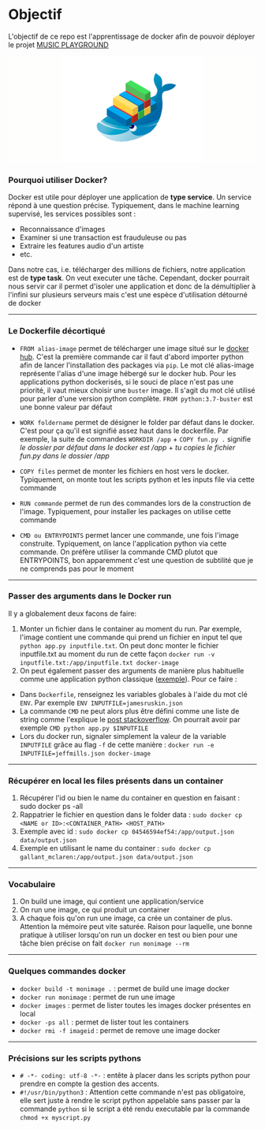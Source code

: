 # Objectif 

L'objectif de ce repo est l'apprentissage de docker afin de pouvoir déployer le projet [MUSIC PLAYGROUND](https://github.com/hansglick/music_playground)


<img src="img/docker_larger.PNG" width="700">

### Pourquoi utiliser Docker?

Docker est utile pour déployer une application de **type service**. Un service répond à une question précise. Typiquement, dans le machine learning supervisé, les services possibles sont :  
 * Reconnaissance d'images
 * Examiner si une transaction est frauduleuse ou pas
 * Extraire les features audio d'un artiste
 * etc.

Dans notre cas, i.e. télécharger des millions de fichiers, notre application est de **type task**. On veut executer une tâche. Cependant, docker pourrait nous servir car il permet d'isoler une application et donc de la démultiplier à l'infini sur plusieurs serveurs mais c'est une espèce d'utilisation détourné de docker

***

### Le Dockerfile décortiqué

 * `FROM alias-image` permet de télécharger une image situé sur le [docker hub](https://hub.docker.com/search?q=&type=image). C'est la première commande car il faut d'abord importer python afin de lancer l'installation des packages via `pip`. Le mot clé alias-image représente l'alias d'une image hébergé sur le docker hub. Pour les applications python dockerisés, si le souci de place n'est pas une priorité, il vaut mieux choisir une `buster` image. Il s'agit du mot clé utilisé pour parler d'une version python complète. `FROM python:3.7-buster`  est une bonne valeur par défaut

 * `WORK foldername` permet de désigner le folder par défaut dans le docker. C'est pour ça qu'il est signifié assez haut dans le dockerfile. Par exemple, la suite de commandes `WORKDIR /app` + `COPY fun.py .` signifie *le dossier par défaut dans le docker est /app* + *tu copies le fichier fun.py dans le dossier /app*

 * `COPY files` permet de monter les fichiers en host vers le docker. Typiquement, on monte tout les scripts python et les inputs file via cette commande

 * `RUN commande` permet de run des commandes lors de la construction de l'image. Typiquement, pour installer les packages on utilise cette commande

 * `CMD ou ENTRYPOINTS` permet lancer une commande, une fois l'image construite. Typiquement, on lance l'application python via cette commande. On préfère utiliser la commande CMD plutot que ENTRYPOINTS, bon apparemment c'est une question de subtilité que je ne comprends pas pour le moment

***

### Passer des arguments dans le Docker run

Il y a globalement deux facons de faire:
 1. Monter un fichier dans le container au moment du run. Par exemple, l'image contient une commande qui prend un fichier en input tel que `python app.py inputfile.txt`. On peut donc monter le fichier inputfile.txt au moment du run de cette façon `docker run -v inputfile.txt:/app/inputfile.txt docker-image`
 2. On peut également passer des arguments de manière plus habituelle comme une application python classique ([exemple](https://github.com/hansglick/docker_learning/tree/master/discography_w_arguments)). Pour ce faire :
  * Dans `Dockerfile`, renseignez les variables globales à l'aide du mot clé `ENV`. Par exemple `ENV INPUTFILE=jamesruskin.json`
  * La commande `CMD` ne peut alors plus être défini comme une liste de string comme l'explique le [post stackoverflow](https://stackoverflow.com/questions/40454470/how-can-i-use-a-variable-inside-a-dockerfile-cmd). On pourrait avoir par exemple `CMD python app.py $INPUTFILE`
  * Lors du docker run, signaler simplement la valeur de la variable `INPUTFILE` grâce au flag `-f` de cette manière : `docker run -e INPUTFILE=jeffmills.json docker-image` 

***

### Récupérer en local les files présents dans un container

 1. Récupérer l'id ou bien le name du container en question en faisant : sudo docker ps -all
 2. Rappatrier le fichier en question dans le folder data : `sudo docker cp <NAME or ID>:<CONTAINER_PATH> <HOST_PATH>`
 3. Exemple avec id : `sudo docker cp 04546594ef54:/app/output.json data/output.json`
 4. Exemple en utilisant le name du container : `sudo docker cp gallant_mclaren:/app/output.json data/output.json`


***

### Vocabulaire

 1. On build une image, qui contient une application/service
 2. On run une image, ce qui produit un container
 3. A chaque fois qu'on run une image, ca crée un container de plus. Attention la mémoire peut vite saturée. Raison pour laquelle, une bonne pratique à utiliser lorsqu'on run un docker en test ou bien pour une tâche bien précise on fait `docker run monimage --rm`

***

### Quelques commandes docker

 * `docker build -t monimage .` : permet de build une image docker
 * `docker run monimage` : permet de run une image
 * `docker images` : permet de lister toutes les images docker présentes en local
 * `docker -ps all` : permet de lister tout les containers
 * `docker rmi -f imageid` : permet de remove une image docker

***

### Précisions sur les scripts pythons
 
 * `# -*- coding: utf-8 -*-` : entête à placer dans les scripts python pour prendre en compte la gestion des accents.
 * `#!/usr/bin/python3` : Attention cette commande n'est pas obligatoire, elle sert juste à rendre le script python appelable sans passer par la commande `python` si le script a été rendu executable par la commande `chmod +x myscript.py`





